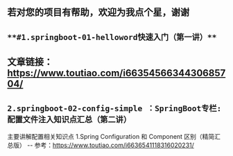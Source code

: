 **若对您的项目有帮助，欢迎为我点个星，谢谢**
--
`**#1.springboot-01-helloword快速入门（第一讲）**`
-
文章链接： https://www.toutiao.com/i6635456634430685704/
  --
`2.springboot-02-config-simple ：SpringBoot专栏:配置文件注入知识点汇总（第二讲）`
-
   主要讲解配置相关知识点
     1.Spring Configuration 和 Component 区别（精简汇总版）
     --
       参考：https://www.toutiao.com/i6636541118316020231/